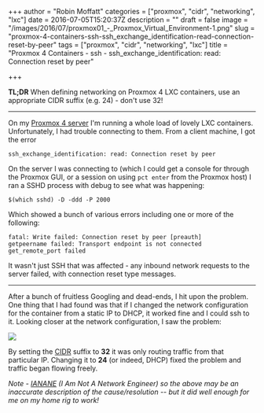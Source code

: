 +++
author = "Robin Moffatt"
categories = ["proxmox", "cidr", "networking", "lxc"]
date = 2016-07-05T15:20:37Z
description = ""
draft = false
image = "/images/2016/07/proxmox01_-_Proxmox_Virtual_Environment-1.png"
slug = "proxmox-4-containers-ssh-ssh_exchange_identification-read-connection-reset-by-peer"
tags = ["proxmox", "cidr", "networking", "lxc"]
title = "Proxmox 4 Containers - ssh - ssh_exchange_identification: read: Connection reset by peer"

+++

**TL;DR** When defining networking on Proxmox 4 LXC containers, use an appropriate CIDR suffix (e.g. 24) - don't use 32!

---
On my [Proxmox 4 server](http://rmoff.net/2016/06/07/commissioning-my-proxmox-server/) I'm running a whole load of lovely LXC containers. Unfortunately, I had trouble connecting to them. From a client machine, I got the error

    ssh_exchange_identification: read: Connection reset by peer

On the server I was connecting to (which I could get a console for through the Proxmox GUI, or a session on using `pct enter` from the Proxmox host) I ran a SSHD process with debug to see what was happening: 

    $(which sshd) -D -ddd -P 2000

Which showed a bunch of various errors including one or more of the following:

    fatal: Write failed: Connection reset by peer [preauth]
    getpeername failed: Transport endpoint is not connected
    get_remote_port failed

It wasn't just SSH that was affected - any inbound network requests to the server failed, with connection reset type messages. 

---
After a bunch of fruitless Googling and dead-ends, I hit upon the problem. One thing that I had found was that if I changed the network configuration for the container from a static IP to DHCP, it worked fine and I could ssh to it. Looking closer at the network configuration, I saw the problem: 

![](/content/images/2016/07/proxmox01_-_Proxmox_Virtual_Environment.png)

By setting the [CIDR](https://en.wikipedia.org/wiki/Classless_Inter-Domain_Routing) suffix to **32** it was only routing traffic from that particular IP. Changing it to **24** (or indeed, DHCP) fixed the problem and traffic began flowing freely. 

_Note - [IANANE](https://en.wikipedia.org/wiki/IANAL) (I Am Not A Network Engineer) so the above may be an inaccurate description of the cause/resolution -- but it did well enough for me on my home rig to work!_